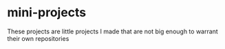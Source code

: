 # mini-projects
These projects are little projects I made that are not big enough to warrant their own repositories
